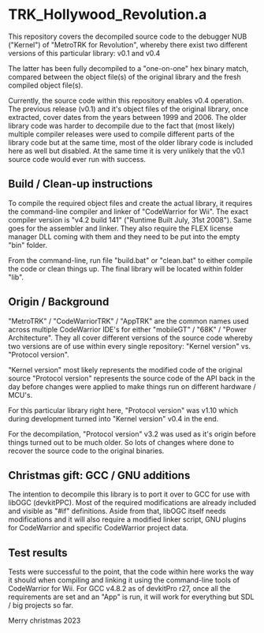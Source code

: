 # TRK_Hollywood_Revolution.a

This repository covers the decompiled source code to the debugger NUB ("Kernel")
of "MetroTRK for Revolution", whereby there exist two different versions of this
particular library: v0.1 and v0.4

The latter has been fully decompiled to a "one-on-one" hex binary match, compared
between the object file(s) of the original library and the fresh compiled object
file(s).

Currently, the source code within this repository enables v0.4 operation.
The previous release (v0.1) and it's object files of the original library, once
extracted, cover dates from the years between 1999 and 2006. The older library
code was harder to decompile due to the fact that (most likely) multiple compiler
releases were used to compile different parts of the library code but at the same
time, most of the older library code is included here as well but disabled. At
the same time it is very unlikely that the v0.1 source code would ever run with
success.

## Build / Clean-up instructions

To compile the required object files and create the actual library, it requires
the command-line compiler and linker of "CodeWarrior for Wii". The exact compiler
version is "v4.2 build 141" ("Runtime Built July, 31st 2008"). Same goes for the
assembler and linker. They also require the FLEX license manager DLL coming with
them and they need to be put into the empty "bin" folder.

From the command-line, run file "build.bat" or "clean.bat" to either compile the
code or clean things up. The final library will be located within folder "lib".

## Origin / Background

"MetroTRK" / "CodeWarriorTRK" / "AppTRK" are the common names used across
multiple CodeWarrior IDE's for either "mobileGT" / "68K" / "Power Architecture".
They all cover different versions of the source code whereby two versions are of
use within every single repository: "Kernel version" vs. "Protocol version".

"Kernel version" most likely represents the modified code of the original source
"Protocol version" represents the source code of the API back in the day before
changes were applied to make things run on different hardware / MCU's.

For this particular library right here, "Protocol version" was v1.10 which
during development turned into "Kernel version" v0.4 in the end.

For the decompilation, "Protocol version" v3.2 was used as it's origin before
things turned out to be much older. So lots of changes where done to recover the
source code to the original binaries.

## Christmas gift: GCC / GNU additions

The intention to decompile this library is to port it over to GCC for use with
libOGC (devkitPPC). Most of the required modifications are already included and
visible as "#if" definitions. Aside from that, libOGC itself needs modifications
and it will also require a modified linker script, GNU plugins for CodeWarrior
and specific CodeWarrior project data.

## Test results

Tests were successful to the point, that the code within here works the way it
should when compiling and linking it using the command-line tools of CodeWarrior
for Wii. For GCC v4.8.2 as of devkitPro r27, once all the requirements are set
and an "App" is run, it will work for everything but SDL / big projects so far.



Merry christmas 2023
